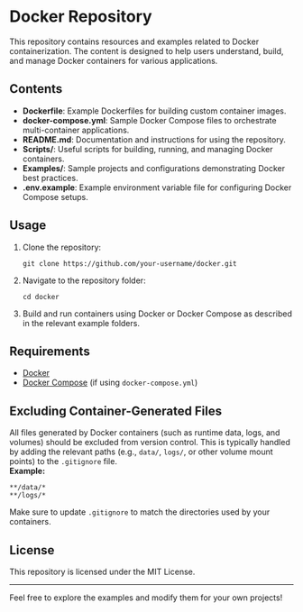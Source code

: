 # Docker Repository

This repository contains resources and examples related to Docker containerization. The content is designed to help users understand, build, and manage Docker containers for various applications.

## Contents

- **Dockerfile**: Example Dockerfiles for building custom container images.
- **docker-compose.yml**: Sample Docker Compose files to orchestrate multi-container applications.
- **README.md**: Documentation and instructions for using the repository.
- **Scripts/**: Useful scripts for building, running, and managing Docker containers.
- **Examples/**: Sample projects and configurations demonstrating Docker best practices.
- **.env.example**: Example environment variable file for configuring Docker Compose setups.

## Usage

1. Clone the repository:
   ```
   git clone https://github.com/your-username/docker.git
   ```
2. Navigate to the repository folder:
   ```
   cd docker
   ```
3. Build and run containers using Docker or Docker Compose as described in the relevant example folders.

## Requirements

- [Docker](https://www.docker.com/get-started)
- [Docker Compose](https://docs.docker.com/compose/) (if using `docker-compose.yml`)

## Excluding Container-Generated Files

All files generated by Docker containers (such as runtime data, logs, and volumes) should be excluded from version control. This is typically handled by adding the relevant paths (e.g., `data/`, `logs/`, or other volume mount points) to the `.gitignore` file.  
**Example:**  
```
**/data/*
**/logs/*
```
Make sure to update `.gitignore` to match the directories used by your containers.

## License

This repository is licensed under the MIT License.

---

Feel free to explore the examples and modify them for your own projects!